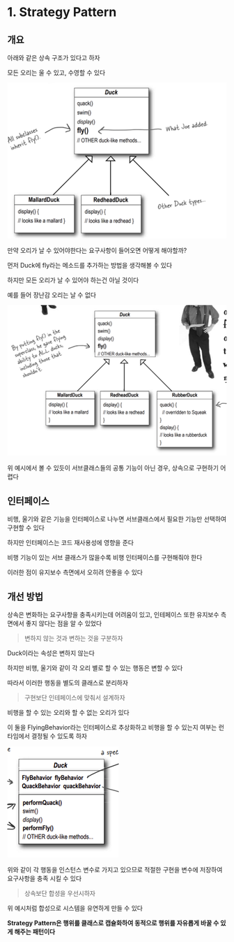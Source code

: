 # 1. Strategy Pattern

## 개요

아래와 같은 상속 구조가 있다고 하자

모든 오리는 울 수 있고, 수영할 수 있다

![](/assets/strategy-pattern-initial-structure.png)

만약 오리가 날 수 있어야한다는 요구사항이 들어오면 어떻게 해야할까?

먼저 Duck에 fly라는 메소드를 추가하는 방법을 생각해볼 수 있다

하지만 모든 오리가 날 수 있어야 하는건 아닐 것이다

예를 들어 장난감 오리는 날 수 없다

![](/assets/strategy-pattern-add-fly.png)

위 예시에서 볼 수 있듯이 서브클래스들의 공통 기능이 아닌 경우, 상속으로 구현하기 어렵다

## 인터페이스

비행, 울기와 같은 기능을 인터페이스로 나누면 서브클래스에서 필요한 기능만 선택하여 구현할 수 있다

하지만 인터페이스는 코드 재사용성에 영향을 준다

비행 기능이 있는 서브 클래스가 많을수록 비행 인터페이스를 구현해줘야 한다

이러한 점이 유지보수 측면에서 오히려 안좋을 수 있다

## 개선 방법

상속은 변화하는 요구사항을 충족시키는데 어려움이 있고, 인테페이스 또한 유지보수 측면에서 좋지 않다는 점을 알 수 있었다

> 변하지 않는 것과 변하는 것을 구분하자

Duck이라는 속성은 변하지 않는다

하지만 비행, 울기와 같이 각 오리 별로 할 수 있는 행동은 변할 수 있다

따라서 이러한 행동을 별도의 클래스로 분리하자

> 구현보단 인테페이스에 맞춰서 설계하자

비행을 할 수 있는 오리와 할 수 없는 오리가 있다

이 둘을 FlyingBehavior라는 인터페이스로 추상화하고 비행을 할 수 있는지 여부는 런타임에서 결정될 수 있도록 하자

![](/assets/strategy-pattern-segregate-behavior.png)

위와 같이 각 행동을 인스턴스 변수로 가지고 있으므로 적절한 구현을 변수에 저장하여 요구사항을 충족 시킬 수 있다

> 상속보단 합셩을 우선시하자

위 예시처럼 합성으로 시스템을 유연하게 만들 수 있다

**Strategy Pattern은 행위를 클래스로 캡슐화하여 동적으로 행위를 자유롭게 바꿀 수 있게 해주는 패턴이다**

